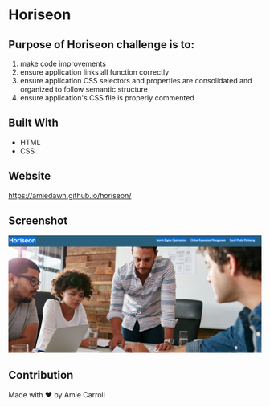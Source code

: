 # Horiseon

## Purpose of Horiseon challenge is to:
  1) make code improvements
  2) ensure application links all function correctly
  3) ensure application CSS selectors and properties are consolidated and organized to follow semantic structure
  4) ensure application's CSS file is properly commented

## Built With
* HTML
* CSS

## Website
https://amiedawn.github.io/horiseon/

## Screenshot
![screenshot](./assets/images/screenshot.png?raw=true "screenshot")
<!-- my TA Raj told me to use this for screenshot and it works in preview :) -->

## Contribution
Made with ❤️ by Amie Carroll


